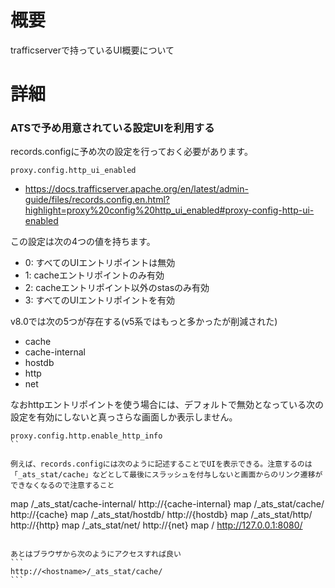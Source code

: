 # 概要
trafficserverで持っているUI概要について

# 詳細

### ATSで予め用意されている設定UIを利用する

records.configに予め次の設定を行っておく必要があります。
```
proxy.config.http_ui_enabled
```
- https://docs.trafficserver.apache.org/en/latest/admin-guide/files/records.config.en.html?highlight=proxy%20config%20http_ui_enabled#proxy-config-http-ui-enabled

この設定は次の4つの値を持ちます。
- 0: すべてのUIエントリポイントは無効
- 1: cacheエントリポイントのみ有効
- 2: cacheエントリポイント以外のstasのみ有効
- 3: すべてのUIエントリポイントを有効

v8.0では次の5つが存在する(v5系ではもっと多かったが削減された)
- cache
- cache-internal
- hostdb
- http
- net

なおhttpエントリポイントを使う場合には、デフォルトで無効となっている次の設定を有効にしないと真っさらな画面しか表示しません。
```
proxy.config.http.enable_http_info
``

例えば、records.configには次のように記述することでUIを表示できる。注意するのは「_ats_stat/cache」などとして最後にスラッシュを付与しないと画面からのリンク遷移ができなくなるので注意すること
```
map /_ats_stat/cache-internal/ http://{cache-internal}
map /_ats_stat/cache/ http://{cache}
map /_ats_stat/hostdb/ http://{hostdb}
map /_ats_stat/http/ http://{http}
map /_ats_stat/net/ http://{net}
map / http://127.0.0.1:8080/
````

あとはブラウザから次のようにアクセスすれば良い
```
http://<hostname>/_ats_stat/cache/
```
